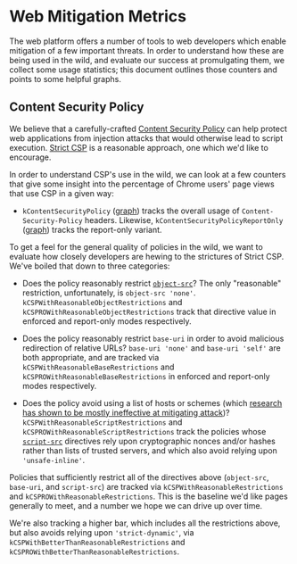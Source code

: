 # Web Mitigation Metrics

The web platform offers a number of tools to web developers which enable
mitigation of a few important threats. In order to understand how these are
being used in the wild, and evaluate our success at promulgating them, we
collect some usage statistics; this document outlines those counters and
points to some helpful graphs.

## Content Security Policy

We believe that a carefully-crafted [Content Security Policy][csp] can help
protect web applications from injection attacks that would otherwise lead to
script execution. [Strict CSP][strict-csp] is a reasonable approach, one which
we'd like to encourage.

[csp]: https://w3c.github.io/webappsec-csp/
[strict-csp]: https://csp.withgoogle.com/docs/strict-csp.html

In order to understand CSP's use in the wild, we can look at a few counters that
give some insight into the percentage of Chrome users' page views that use CSP
in a given way:

*   `kContentSecurityPolicy`
    ([graph](https://chromestatus.com/metrics/feature/timeline/popularity/15))
    tracks the overall usage of `Content-Security-Policy` headers. Likewise,
    `kContentSecurityPolicyReportOnly`
    ([graph](https://chromestatus.com/metrics/feature/timeline/popularity/16))
    tracks the report-only variant.

To get a feel for the general quality of policies in the wild, we want to
evaluate how closely developers are hewing to the strictures of Strict CSP.
We've boiled that down to three categories:

*   Does the policy reasonably restrict [`object-src`][object-src]? The only
    "reasonable" restriction, unfortunately, is `object-src 'none'`.
    `kCSPWithReasonableObjectRestrictions` and
    `kCSPROWithReasonableObjectRestrictions` track that directive value in
    enforced and report-only modes respectively.

*   Does the policy reasonably restrict `base-uri` in order to avoid malicious
    redirection of relative URLs? `base-uri 'none'` and `base-uri 'self'` are
    both appropriate, and are tracked via `kCSPWithReasonableBaseRestrictions`
    and `kCSPROWithReasonableBaseRestrictions` in enforced and report-only modes
    respectively.

*   Does the policy avoid using a list of hosts or schemes (which [research has
    shown to be mostly ineffective at mitigating attack][csp-is-dead])?
    `kCSPWithReasonableScriptRestrictions` and
    `kCSPROWithReasonableScriptRestrictions` track the policies whose
    [`script-src`][script-src] directives rely upon cryptographic nonces and/or
    hashes rather than lists of trusted servers, and which also avoid relying
    upon `'unsafe-inline'`.

Policies that sufficiently restrict all of the directives above (`object-src`,
`base-uri`, and `script-src`) are tracked via `kCSPWithReasonableRestrictions`
and `kCSPROWithReasonableRestrictions`. This is the baseline we'd like pages
generally to meet, and a number we hope we can drive up over time.

We're also tracking a higher bar, which includes all the restrictions above,
but also avoids relying upon `'strict-dynamic'`, via
`kCSPWithBetterThanReasonableRestrictions` and
`kCSPROWithBetterThanReasonableRestrictions`.

[object-src]: https://w3c.github.io/webappsec-csp/#directive-object-src
[base-uri]: https://w3c.github.io/webappsec-csp/#directive-base-uri
[script-src]: https://w3c.github.io/webappsec-csp/#directive-script-src
[csp-is-dead]: https://research.google/pubs/pub45542/

